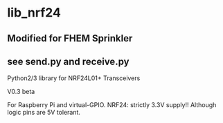 lib_nrf24
=========

## Modified for FHEM Sprinkler
## see send.py and receive.py

Python2/3 library for NRF24L01+ Transceivers

V0.3 beta

For Raspberry Pi and virtual-GPIO.
NRF24: strictly 3.3V supply!! Although logic pins are 5V tolerant.
